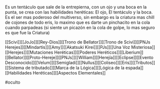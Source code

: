 Es un tentáculo que sale de la entrepierna, con un ojo y una boca en la punta, se crea con las habilidades heréticas: El ojo, El tentáculo y la boca. Es el ser mas poderoso del multiverso, sin embargo es la criatura mas chill de cojones de todo eris, lo maximo que es darte un pinchacito en la cola cuando parpadeas (si siente un picazón en la cola de golpe, lo mas seguro es que fue la Criatura)

[[Scivi]][[JoJo]][[Rey-Dios]][[Trono de Bellator]][[Trono de Scivi]][[PNJs Herejes]][[Mindartis]][[Amy]][[Akatsuki Kirei]][[PJs]][[Una Voz Misteriosa]][[Herejes]][[Mutaciones Heréticas]][[Poderes Heréticos]][[Liberium]][[Bellator]][[Proto-Hereje]][[PNJs]][[William]][[Herejía]][[Eclipse]][[Evento Desconocido]][[Velum]][[Semigladi]][[Nullus]][[Coliseo]][[Eris]][[Tributos]][[Sistema de tributado]][[Marca de la Lógica]][[Lógica de la espada]][[Habilidades Heréticas]][[Aspectos Elementales]]

#oculto 